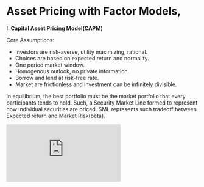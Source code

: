 # Asset Pricing with Factor Models,

**I. Capital Asset Pricing Model(CAPM)**

  Core Assumptions:
- Investors are risk-averse, utility maximizing, rational.
- Choices are based on expected return and normality.
- One period market window.
- Homogenous outlook, no private information.
- Borrow and lend at risk-free rate.
- Market are frictionless and investment can be infinitely divisible. 

In equilibrium, the best portfolio must be the market portfolio that every participants tends to hold.
Such, a Security Market Line formed to represent how individual securities are priced. SML represents such tradeoff between Expected return and Market Risk(beta).

![SML Equation](https://latex.codecogs.com/gif.latex?E%28R_i%29%3DR_f&plus;%5Cbeta_i%28R_m-R_f%29)
